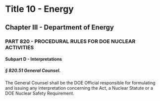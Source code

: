 
# Title 10 - Energy
## Chapter III - Department of Energy
### PART 820 - PROCEDURAL RULES FOR DOE NUCLEAR ACTIVITIES
#### Subpart D - Interpretations
##### § 820.51 General Counsel.

The General Counsel shall be the DOE Official responsible for formulating and issuing any interpretation concerning the Act, a Nuclear Statute or a DOE Nuclear Safety Requirement.
